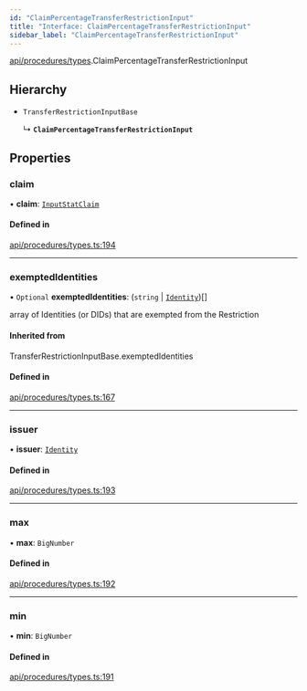 ```yaml
---
id: "ClaimPercentageTransferRestrictionInput"
title: "Interface: ClaimPercentageTransferRestrictionInput"
sidebar_label: "ClaimPercentageTransferRestrictionInput"
---
```


[api/procedures/types](../../../../../modules/API/Procedures/Types/Types.md).ClaimPercentageTransferRestrictionInput

## Hierarchy

- `TransferRestrictionInputBase`

  ↳ **`ClaimPercentageTransferRestrictionInput`**

## Properties

### claim

• **claim**: [`InputStatClaim`](../../../../../modules/Types/Types.md#inputstatclaim)

#### Defined in

[api/procedures/types.ts:194](https://github.com/PolymeshAssociation/polymesh-sdk/blob/372a67e5d/src/api/procedures/types.ts#L194)

___

### exemptedIdentities

• `Optional` **exemptedIdentities**: (`string` \| [`Identity`](../../../../../classes/API/Entities/Identity/Identity.md))[]

array of Identities (or DIDs) that are exempted from the Restriction

#### Inherited from

TransferRestrictionInputBase.exemptedIdentities

#### Defined in

[api/procedures/types.ts:167](https://github.com/PolymeshAssociation/polymesh-sdk/blob/372a67e5d/src/api/procedures/types.ts#L167)

___

### issuer

• **issuer**: [`Identity`](../../../../../classes/API/Entities/Identity/Identity.md)

#### Defined in

[api/procedures/types.ts:193](https://github.com/PolymeshAssociation/polymesh-sdk/blob/372a67e5d/src/api/procedures/types.ts#L193)

___

### max

• **max**: `BigNumber`

#### Defined in

[api/procedures/types.ts:192](https://github.com/PolymeshAssociation/polymesh-sdk/blob/372a67e5d/src/api/procedures/types.ts#L192)

___

### min

• **min**: `BigNumber`

#### Defined in

[api/procedures/types.ts:191](https://github.com/PolymeshAssociation/polymesh-sdk/blob/372a67e5d/src/api/procedures/types.ts#L191)
